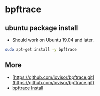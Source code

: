 # bpftrace

## ubuntu package install

- Should work on Ubuntu 19.04 and later.

```bash
sudo apt-get install -y bpftrace
```

## More

- [https://github.com/iovisor/bpftrace.git](https://github.com/iovisor/bpftrace.git)
- [bpftrace Install](https://github.com/iovisor/bpftrace/blob/master/INSTALL.md)
